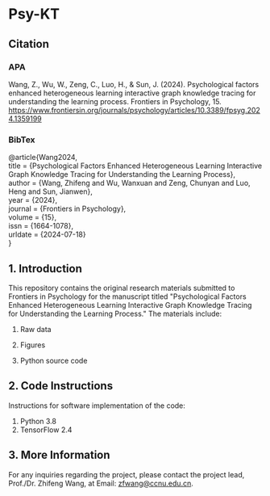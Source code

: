 # Psy-KT
## Citation
### APA
Wang, Z., Wu, W., Zeng, C., Luo, H., & Sun, J. (2024). Psychological factors enhanced heterogeneous learning interactive graph knowledge tracing for understanding the learning process. Frontiers in Psychology, 15. https://www.frontiersin.org/journals/psychology/articles/10.3389/fpsyg.2024.1359199
### BibTex
@article{Wang2024,<br>
  title = {Psychological Factors Enhanced Heterogeneous Learning Interactive Graph Knowledge Tracing for Understanding the Learning Process},<br>
  author = {Wang, Zhifeng and Wu, Wanxuan and Zeng, Chunyan and Luo, Heng and Sun, Jianwen},<br>
  year = {2024},<br>
  journal = {Frontiers in Psychology},<br>
  volume = {15},<br>
  issn = {1664-1078},<br>
  urldate = {2024-07-18}<br>
}
## 1. Introduction


This repository contains the original research materials submitted to Frontiers in Psychology for the manuscript titled "Psychological Factors Enhanced Heterogeneous Learning Interactive Graph Knowledge Tracing for Understanding the Learning Process." The materials include:

1. Raw data

2. Figures

3. Python source code

## 2. Code Instructions

Instructions for software implementation of the code:

1. Python 3.8
2. TensorFlow 2.4

## 3. More Information

For any inquiries regarding the project, please contact the project lead, Prof./Dr. Zhifeng Wang, at Email: zfwang@ccnu.edu.cn.
